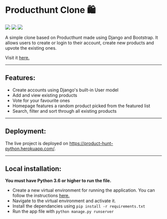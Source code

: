 Producthunt Clone 🛍
============

[![](https://img.shields.io/badge/Made_with-Python3-orange?style=for-the-badge&logo=python)]()
[![](https://img.shields.io/badge/Made_with-django-orange?style=for-the-badge&logo=django)]()
[![](https://img.shields.io/badge/deployed_on-heroku-orange?style=for-the-badge&logo=heroku)]()

A simple clone based on Producthunt made using Django and Bootstrap. It allows users to create or login to their account, create new products and upvote the existing ones.

Visit it [here.](https://product-hunt-python.herokuapp.com/)

---

## Features:

- Create accounts using Django's built-in User model
- Add and view existing products
- Vote for your favourite ones
- Homepage features a random product picked from the featured list
- Search, filter and sort through all existing products

---

## Deployment:

The live project is deployed on https://product-hunt-python.herokuapp.com/. 

---

## Local installation:

**You must have Python 3.6 or higher to run the file.**

- Create a new virtual environment for running the application. You can follow the instructions [here.](https://uoa-eresearch.github.io/eresearch-cookbook/recipe/2014/11/26/python-virtual-env/)
- Navigate to the virtual environment and activate it.
- Install the dependancies using `pip install -r requirements.txt`
- Run the app file with `python manage.py runserver`